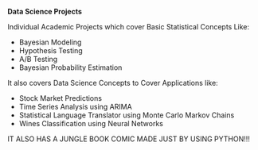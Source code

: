 **Data Science Projects**


Individual Academic Projects which cover Basic Statistical Concepts Like:
- Bayesian Modeling
- Hypothesis Testing
- A/B Testing
- Bayesian Probability Estimation

It also covers Data Science Concepts to Cover Applications like:
- Stock Market Predictions
- Time Series Analysis using ARIMA
- Statistical Language Translator using Monte Carlo Markov Chains
- Wines Classification using Neural Networks

IT ALSO HAS A JUNGLE BOOK COMIC MADE JUST BY USING PYTHON!!!
